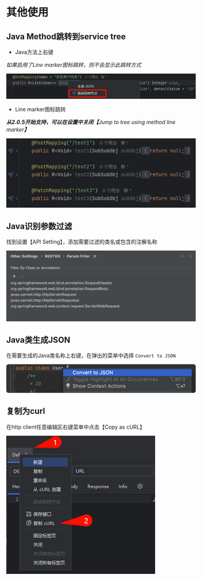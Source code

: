 # 其他使用

## Java Method跳转到service tree

- Java方法上右键

_如果启用了Line marker图标跳转，则不会显示此跳转方式_

![](images/320890215238037.png)

- Line marker图标跳转

**_从2.0.5开始支持，可以在设置中关闭【_**_Jump to tree using method line marker_**_】_**

![](images/444740215258579.png)

## Java识别参数过滤
找到设置【API Setting】，添加需要过滤的类名或包含的注解名称

![](images/426160515255873.png)

## Java类生成JSON
在需要生成的Java类名称上右键，在弹出的菜单中选择 `Convert to JSON`

![](images/74080615257970.png)

## 复制为curl
在http client任意编辑区右键菜单中点击【Copy as cURL】

![](images/306630615262988.png)
